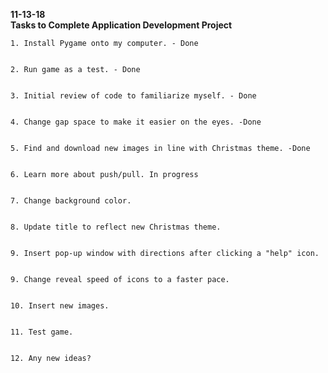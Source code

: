 **11-13-18** <br />
**Tasks to Complete Application Development Project** <br />


    1. Install Pygame onto my computer. - Done
    
    
    2. Run game as a test. - Done
    
    
    3. Initial review of code to familiarize myself. - Done
    
    
    4. Change gap space to make it easier on the eyes. -Done
    
    
    5. Find and download new images in line with Christmas theme. -Done
    
    
    6. Learn more about push/pull. In progress
    
    
    7. Change background color.
    
    
    8. Update title to reflect new Christmas theme.
    
    
    9. Insert pop-up window with directions after clicking a "help" icon.
    
    
    9. Change reveal speed of icons to a faster pace.
    
    
    10. Insert new images. 
    
    
    11. Test game.
    
    
    12. Any new ideas?
    
    

